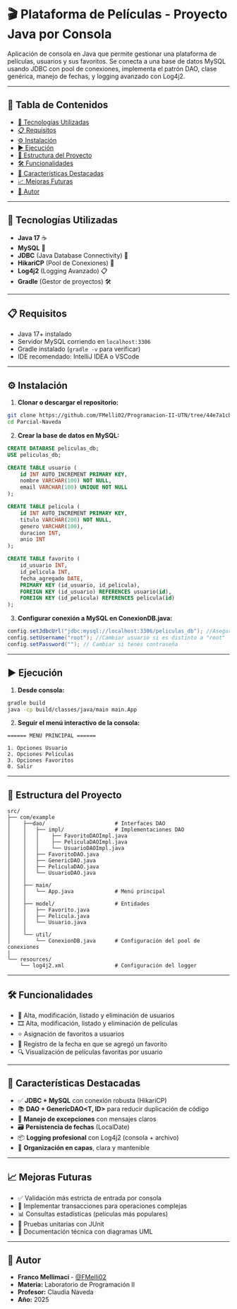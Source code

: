 # 🎬 Plataforma de Películas - Proyecto Java por Consola

Aplicación de consola en Java que permite gestionar una plataforma de películas, usuarios y sus favoritos. Se conecta a una base de datos MySQL usando JDBC con pool de conexiones, implementa el patrón DAO, clase genérica, manejo de fechas, y logging avanzado con Log4j2.

---

## 📑 Tabla de Contenidos

- [🚀 Tecnologías Utilizadas](#-tecnologías-utilizadas)
- [📋 Requisitos](#-requisitos)
- [⚙️ Instalación](#-instalación)
- [▶️ Ejecución](#-ejecución)
- [🧩 Estructura del Proyecto](#-estructura-del-proyecto)
- [🛠️ Funcionalidades](#-funcionalidades)
- [🎁 Características Destacadas](#-características-destacadas)
- [📈 Mejoras Futuras](#-mejoras-futuras)
- [🧑‍ Autor](#-autor)

---

## 🚀 Tecnologías Utilizadas

- **Java 17** ☕
- **MySQL** 🐬
- **JDBC** (Java Database Connectivity) 🔌
- **HikariCP** (Pool de Conexiones) 🚰
- **Log4j2** (Logging Avanzado) 📋
- **Gradle** (Gestor de proyectos) 🛠️

---

## 📋 Requisitos

- Java 17+ instalado
- Servidor MySQL corriendo en `localhost:3306`
- Gradle instalado (`gradle -v` para verificar)
- IDE recomendado: IntelliJ IDEA o VSCode

---

## ⚙️ Instalación

1. **Clonar o descargar el repositorio:**
```bash
git clone https://github.com/FMelli02/Programacion-II-UTN/tree/44e7a1cb5e1b83529ed7b9f1f2c440f56a8dace3/Parcial-Naveda
cd Parcial-Naveda
```
2. **Crear la base de datos en MySQL:**
```sql
CREATE DATABASE peliculas_db;
USE peliculas_db;

CREATE TABLE usuario (
    id INT AUTO_INCREMENT PRIMARY KEY,
    nombre VARCHAR(100) NOT NULL,
    email VARCHAR(100) UNIQUE NOT NULL
);

CREATE TABLE pelicula (
    id INT AUTO_INCREMENT PRIMARY KEY,
    titulo VARCHAR(200) NOT NULL,
    genero VARCHAR(100),
    duracion INT,
    anio INT
);

CREATE TABLE favorito (
    id_usuario INT,
    id_pelicula INT,
    fecha_agregado DATE,
    PRIMARY KEY (id_usuario, id_pelicula),
    FOREIGN KEY (id_usuario) REFERENCES usuario(id),
    FOREIGN KEY (id_pelicula) REFERENCES pelicula(id)
);
```
3. **Configurar conexión a MySQL en ConexionDB.java:**
```java
config.setJdbcUrl("jdbc:mysql://localhost:3306/peliculas_db"); //Asegurate de que la base de datos es la correcta
config.setUsername("root"); //Cambiar usuario si es distinto a "root"
config.setPassword(""); // Cambiar si tenés contraseña
```

---

## ▶️ Ejecución
1. **Desde consola:**
```bash
gradle build
java -cp build/classes/java/main main.App
```
2. **Seguir el menú interactivo de la consola:**
```
====== MENU PRINCIPAL ======

1. Opciones Usuario
2. Opciones Películas
3. Opciones Favoritos
0. Salir
```

---

## 🧩 Estructura del Proyecto
```text
src/
├── com/example
│    ├──dao/                      # Interfaces DAO
│    │   ├── impl/                # Implementaciones DAO
│    │   │    ├── FavoritoDAOImpl.java
│    │   │    ├── PeliculaDAOImpl.java
│    │   │    └── UsuarioDAOImpl.java
│    │   ├── FavoritoDAO.java
│    │   ├── GenericDAO.java
│    │   ├── PeliculaDAO.java
│    │   └── UsuarioDAO.java
│    │
│    ├── main/
│    │   └── App.java             # Menú principal
│    │
│    ├── model/                   # Entidades
│    │   ├── Favorito.java
│    │   ├── Pelicula.java
│    │   └── Usuario.java
│    │
│    └── util/
│        └── ConexionDB.java      # Configuración del pool de conexiones
│
└── resources/
    └── log4j2.xml                # Configuración del logger
```

---

## 🛠️ Funcionalidades
- 👤 Alta, modificación, listado y eliminación de usuarios
- 🎞️ Alta, modificación, listado y eliminación de películas
- ⭐ Asignación de favoritos a usuarios
- 📅 Registro de la fecha en que se agregó un favorito
- 🔍 Visualización de películas favoritas por usuario

---

## 🎁 Características Destacadas
- ✅ **JDBC + MySQL** con conexión robusta (HikariCP)
- 📚 **DAO + GenericDAO<T, ID>** para reducir duplicación de código
- 🧵 **Manejo de excepciones** con mensajes claros
- 🗃️ **Persistencia de fechas** (LocalDate)
- 📦 **Logging profesional** con Log4j2 (consola + archivo)
- 🧱 **Organización en capas**, clara y mantenible

---

## 📈 Mejoras Futuras
- ✅ Validación más estricta de entrada por consola
- 🔄 Implementar transacciones para operaciones complejas
- 📊 Consultas estadísticas (películas más populares)
- 🧪 Pruebas unitarias con JUnit
- 🧾 Documentación técnica con diagramas UML

---

## 🧑‍ Autor
- **Franco Mellimaci** - [@FMelli02](https://github.com/FMelli02)
- **Materia:** Laboratorio de Programación II
- **Profesor:** Claudia Naveda
- **Año:** 2025
